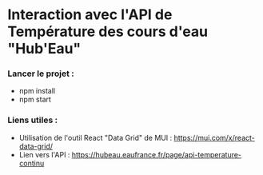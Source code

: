 # Interaction avec l'API de Température des cours d'eau "Hub'Eau"

### Lancer le projet :
* npm install
* npm start

### Liens utiles :
* Utilisation de l'outil React "Data Grid" de MUI : https://mui.com/x/react-data-grid/
* Lien vers l'API : https://hubeau.eaufrance.fr/page/api-temperature-continu
